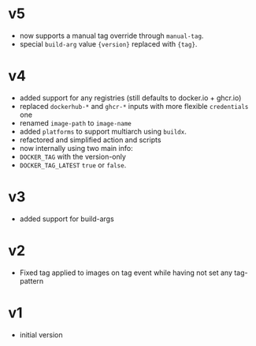 # v5

- now supports a manual tag override through `manual-tag`.
- special `build-arg` value `{version}` replaced with `{tag}`.

# v4

- added support for any registries (still defaults to docker.io + ghcr.io)
- replaced `dockerhub-*` and `ghcr-*` inputs with more flexible `credentials` one
- renamed `image-path` to `image-name`
- added `platforms` to support multiarch using `buildx`.
- refactored and simplified action and scripts
- now internally using two main info:
 - `DOCKER_TAG` with the version-only
 - `DOCKER_TAG_LATEST` `true` or `false`.

# v3

- added support for build-args

# v2

- Fixed tag applied to images on tag event while having not set any tag-pattern

# v1

- initial version

